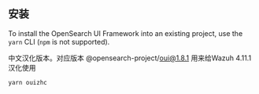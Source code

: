 ## 安装

To install the OpenSearch UI Framework into an existing project, use the `yarn` CLI (`npm` is not supported).

中文汉化版本。对应版本 @opensearch-project/oui@1.8.1
用来给Wazuh 4.11.1 汉化使用

```
yarn ouizhc
```
